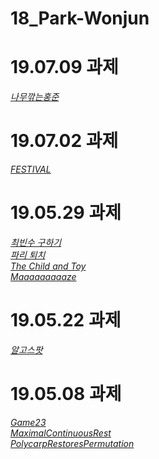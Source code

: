 # 18_Park-Wonjun

# 19.07.09 과제
<em><a href="https://github.com/Aaaaiiiiiee/AlgorithmPractice/blob/master/2019.07.09/나무깎는홍준.cpp">나무깎는홍준</a></em></br>

# 19.07.02 과제
<em><a href="https://github.com/Aaaaiiiiiee/AlgorithmPractice/blob/master/2019.07.02/FESTIVAL.cpp">FESTIVAL</a></em></br>

# 19.05.29 과제
<em><a href="https://github.com/Aaaaiiiiiee/AlgorithmPractice/blob/master/2019.05.29/%EC%B5%9C%EB%B9%88%EC%88%98%20%EA%B5%AC%ED%95%98%EA%B8%B0.cpp">최빈수 구하기</a></em></br>
<em><a href="https://github.com/Aaaaiiiiiee/AlgorithmPractice/blob/master/2019.05.29/%ED%8C%8C%EB%A6%AC%20%ED%87%B4%EC%B9%98.cpp">파리 퇴치</a></em></br>
<em><a href="https://github.com/Aaaaiiiiiee/AlgorithmPractice/blob/master/2019.05.29/The%20Child%20and%20Toy.cpp">The Child and Toy</a></em></br>
<em><a href="https://github.com/Aaaaiiiiiee/AlgorithmPractice/blob/master/2019.05.29/Maaaaaaaaaze.cpp">Maaaaaaaaaze</a></em></br>

# 19.05.22 과제
<em><a href="https://github.com/Aaaaiiiiiee/AlgorithmPractice/blob/master/2019.05.15/%EC%95%8C%EA%B3%A0%EC%8A%A4%ED%8C%9F_bfs.cpp">알고스팟</a></em></br>

# 19.05.08 과제
<em><a href="https://github.com/Aaaaiiiiiee/AlgorithmPractice/blob/master/2019.05.08/Game23_correct.cpp">Game23</a></em></br>
<em><a href="https://github.com/Aaaaiiiiiee/AlgorithmPractice/blob/master/2019.05.08/MaximalContinuousRest.cpp">MaximalContinuousRest</a></em></br>
<em><a href="https://github.com/Aaaaiiiiiee/AlgorithmPractice/blob/master/2019.05.08/PolycarpRestoresPermutation.cpp">PolycarpRestoresPermutation</a></em></br>
